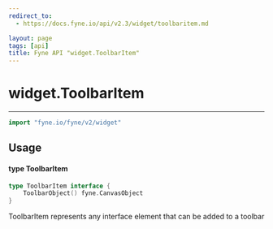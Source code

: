 ```yaml
---
redirect_to:
  - https://docs.fyne.io/api/v2.3/widget/toolbaritem.md

layout: page
tags: [api]
title: Fyne API "widget.ToolbarItem"
---
```



# widget.ToolbarItem
---
```go
import "fyne.io/fyne/v2/widget"
```

## Usage

#### type ToolbarItem

```go
type ToolbarItem interface {
	ToolbarObject() fyne.CanvasObject
}
```

ToolbarItem represents any interface element that can be added to a toolbar
